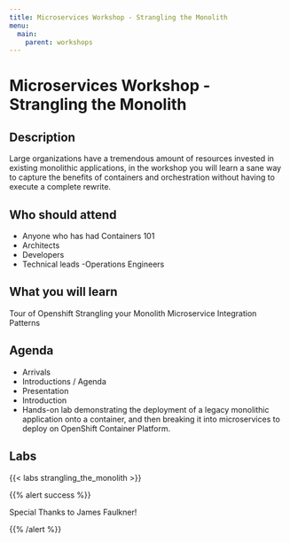 ```yaml
---
title: Microservices Workshop - Strangling the Monolith
menu:
  main:
    parent: workshops
---
```


# Microservices Workshop - Strangling the Monolith

## Description

Large organizations have a tremendous amount of resources invested in existing monolithic applications, in the workshop you will learn a sane way to capture the benefits of containers and orchestration without having to execute a complete rewrite.  

## Who should attend

- Anyone who has had Containers 101
- Architects
- Developers
- Technical leads
 -Operations Engineers

## What you will learn

Tour of Openshift
Strangling your Monolith
Microservice  Integration Patterns

## Agenda

- Arrivals
- Introductions / Agenda
- Presentation
- Introduction
- Hands-on lab demonstrating the deployment of a legacy monolithic application onto a container, and then breaking it into microservices to deploy on OpenShift Container Platform.

## Labs

{{< labs strangling_the_monolith >}}  


{{% alert success %}}

Special Thanks to James Faulkner!

{{% /alert %}}
